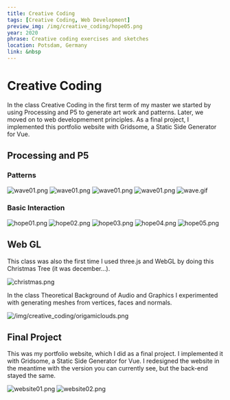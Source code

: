 ```yaml
---
title: Creative Coding
tags: [Creative Coding, Web Development]
preview_img: /img/creative_coding/hope05.png
year: 2020
phrase: Creative coding exercises and sketches
location: Potsdam, Germany
link: &nbsp
---
```


# Creative Coding

In the class Creative Coding in the first term of my master we started by using Processing and P5 to generate art work and patterns. Later, we moved on to web developmement principles. As a final project, I implemented this portfolio website with Gridsome, a Static Side Generator for Vue.

## Processing and P5

### Patterns

![wave01.png](/img/creative_coding/wave01.png)
![wave01.png](/img/creative_coding/wave02.png)
![wave01.png](/img/creative_coding/wave03.png)
![wave01.png](/img/creative_coding/wave04.png)
![wave.gif](/img/creative_coding/wave.gif)

### Basic Interaction

![hope01.png](/img/creative_coding/hope01.png)
![hope02.png](/img/creative_coding/hope02.png)
![hope03.png](/img/creative_coding/hope03.png)
![hope04.png](/img/creative_coding/hope04.png)
![hope05.png](/img/creative_coding/hope05.png)

## Web GL

This class was also the first time I used three.js and WebGL by doing this Christmas Tree (it was december...).

![christmas.png](/img/creative_coding/christmas.png)

In the class Theoretical Background of Audio and Graphics I experimented with generating meshes from vertices, faces and normals.

![/img/creative_coding/origamiclouds.png](/img/creative_coding/origamiclouds.png)

## Final Project

This was my portfolio website, which I did as a final project. I implemented it with Gridsome, a Static Side Generator for Vue. I redesigned the website in the meantime with the version you can currently see, but the back-end stayed the same.

![website01.png](/img/creative_coding/website01.png)
![website02.png](/img/creative_coding/website02.png)
